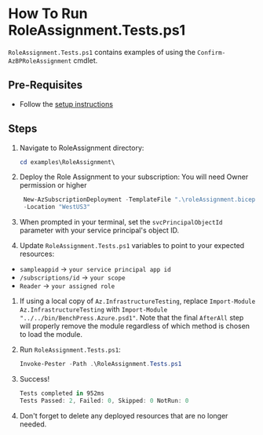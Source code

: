 # How To Run RoleAssignment.Tests.ps1

`RoleAssignment.Tests.ps1` contains examples of using the `Confirm-AzBPRoleAssignment` cmdlet.

## Pre-Requisites

- Follow the [setup instructions](../README.md)

## Steps

1. Navigate to RoleAssignment directory:

   ```Powershell
   cd examples\RoleAssignment\
   ```

1. Deploy the Role Assignment to your subscription:
  You will need Owner permission or higher
   ```Powershell
    New-AzSubscriptionDeployment -TemplateFile ".\roleAssignment.bicep" `
    -Location "WestUS3"
   ```

1. When prompted in your terminal, set the `svcPrincipalObjectId` parameter with your service principal's object ID.

1. Update `RoleAssignment.Tests.ps1` variables to point to your expected resources:

  - `sampleappid` -> `your service principal app id`
  - `/subscriptions/id` -> `your scope`
  - `Reader` -> `your assigned role`

1. If using a local copy of `Az.InfrastructureTesting`, replace `Import-Module Az.InfrastructureTesting` with
`Import-Module "../../bin/BenchPress.Azure.psd1"`. Note that the final `AfterAll` step will properly remove the module
regardless of which method is chosen to load the module.

1. Run `RoleAssignment.Tests.ps1`:

   ```Powershell
   Invoke-Pester -Path .\RoleAssignment.Tests.ps1
   ```

1. Success!

   ```Powershell
   Tests completed in 952ms
   Tests Passed: 2, Failed: 0, Skipped: 0 NotRun: 0
   ```

1. Don't forget to delete any deployed resources that are no longer needed.
